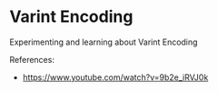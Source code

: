 # Varint Encoding

Experimenting and learning about Varint Encoding

References:
- https://www.youtube.com/watch?v=9b2e_iRVJ0k